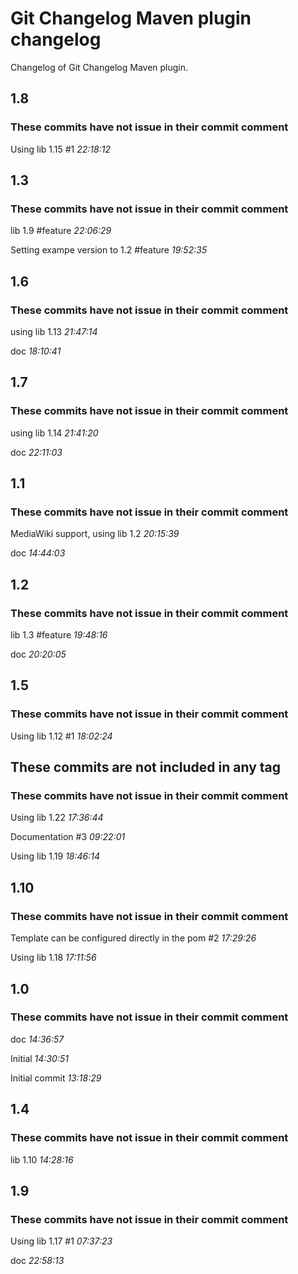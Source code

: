 # Git Changelog Maven plugin changelog

Changelog of Git Changelog Maven plugin.

## 1.8
### These commits have not issue in their commit comment
   Using lib 1.15 #1 *22:18:12*



## 1.3
### These commits have not issue in their commit comment
   lib 1.9 #feature *22:06:29*

   Setting exampe version to 1.2 #feature *19:52:35*



## 1.6
### These commits have not issue in their commit comment
   using lib 1.13 *21:47:14*

   doc *18:10:41*



## 1.7
### These commits have not issue in their commit comment
   using lib 1.14 *21:41:20*

   doc *22:11:03*



## 1.1
### These commits have not issue in their commit comment
   MediaWiki support, using lib 1.2 *20:15:39*

   doc *14:44:03*



## 1.2
### These commits have not issue in their commit comment
   lib 1.3 #feature *19:48:16*

   doc *20:20:05*



## 1.5
### These commits have not issue in their commit comment
   Using lib 1.12 #1 *18:02:24*



## These commits are not included in any tag
### These commits have not issue in their commit comment
   Using lib 1.22 *17:36:44*

   Documentation #3 *09:22:01*

   Using lib 1.19 *18:46:14*



## 1.10
### These commits have not issue in their commit comment
   Template can be configured directly in the pom #2 *17:29:26*

   Using lib 1.18 *17:11:56*



## 1.0
### These commits have not issue in their commit comment
   doc *14:36:57*

   Initial *14:30:51*

   Initial commit *13:18:29*



## 1.4
### These commits have not issue in their commit comment
   lib 1.10 *14:28:16*



## 1.9
### These commits have not issue in their commit comment
   Using lib 1.17 #1 *07:37:23*

   doc *22:58:13*



